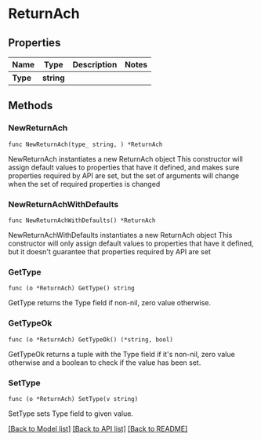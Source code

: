 # ReturnAch

## Properties

Name | Type | Description | Notes
------------ | ------------- | ------------- | -------------
**Type** | **string** |  | 

## Methods

### NewReturnAch

`func NewReturnAch(type_ string, ) *ReturnAch`

NewReturnAch instantiates a new ReturnAch object
This constructor will assign default values to properties that have it defined,
and makes sure properties required by API are set, but the set of arguments
will change when the set of required properties is changed

### NewReturnAchWithDefaults

`func NewReturnAchWithDefaults() *ReturnAch`

NewReturnAchWithDefaults instantiates a new ReturnAch object
This constructor will only assign default values to properties that have it defined,
but it doesn't guarantee that properties required by API are set

### GetType

`func (o *ReturnAch) GetType() string`

GetType returns the Type field if non-nil, zero value otherwise.

### GetTypeOk

`func (o *ReturnAch) GetTypeOk() (*string, bool)`

GetTypeOk returns a tuple with the Type field if it's non-nil, zero value otherwise
and a boolean to check if the value has been set.

### SetType

`func (o *ReturnAch) SetType(v string)`

SetType sets Type field to given value.



[[Back to Model list]](../README.md#documentation-for-models) [[Back to API list]](../README.md#documentation-for-api-endpoints) [[Back to README]](../README.md)


